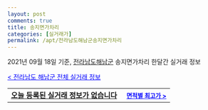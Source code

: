 ```yaml
---
layout: post
comments: true
title: 송지면가차리
categories: [실거래가]
permalink: /apt/전라남도해남군송지면가차리
---
```


2021년 09월 18일 기준, <a href="/apt/전라남도해남군">전라남도해남군</a> 송지면가차리 한달간 실거래 정보

<a style="color: blue;" href="/apt/전라남도해남군">< 전라남도 해남군 전체 실거래 정보</a>
<!---- start ---->
<table>
  <tr>
    <td colspan="4" style="font-weight: bold;"><a href="/apt/전라남도해남군송지면가차리{name_without_space}">오늘 등록된 실거래 정보가 없습니다</a> &nbsp;&nbsp;&nbsp; <a style="color: blue; font-size: smaller;" href="/apt/전라남도해남군송지면가차리{name_without_space}">면적별 최고가 ></a></td>
  </tr>
    
</table>
<!---- end ---->
    